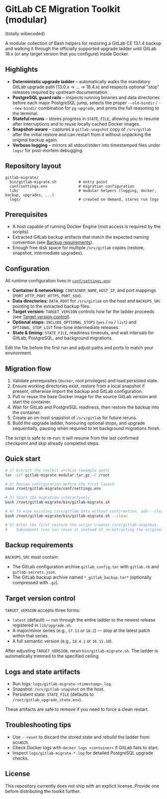# GitLab CE Migration Toolkit (modular)

(totally wibecoded)

A modular collection of Bash helpers for restoring a GitLab CE 13.1.4 backup and walking it through the officially supported upgrade ladder until GitLab 18.x (or any target version that you configure) inside Docker.

## Highlights
- **Deterministic upgrade ladder** – automatically walks the mandatory GitLab upgrade path (13.0.x → … → 18.4.x) and respects optional "stop" releases required by upstream documentation.
- **PostgreSQL guard rails** – inspects running binaries and data directories before each major PostgreSQL jump, selects the proper `--old-bindir` / `--new-bindir` combination for `pg-upgrade`, and prints the full reasoning to the terminal.
- **Stateful reruns** – stores progress in `STATE_FILE`, allowing you to resume after interruptions and to reuse locally cached Docker images.
- **Snapshot-aware** – captures a `gitlab-snapshot` copy of `/srv/gitlab` after the initial restore and can restart from it without unpacking the original backup again.
- **Verbose logging** – mirrors all stdout/stderr into timestamped files under `logs/` for post-mortem debugging.

## Repository layout
```
gitlab-migrate/
  bin/gitlab-migrate.sh          # entry point
  conf/settings.env              # migration configuration
  lib/                           # modular helpers (logging, docker, backup, upgrades, ...)
  logs/                          # created on demand, stores run logs
```

## Prerequisites
- A host capable of running Docker Engine (root access is required by the scripts).
- Extracted GitLab backup artifacts that match the expected naming convention (see [Backup requirements](#backup-requirements)).
- Enough free disk space for multiple `/srv/gitlab` copies (restore, snapshot, intermediate upgrades).

## Configuration
All runtime configuration lives in [`conf/settings.env`](conf/settings.env):
- **Container & networking:** `CONTAINER_NAME`, `HOST_IP`, and port mappings (`PORT_HTTP`, `PORT_HTTPS`, `PORT_SSH`).
- **Data directories:** `DATA_ROOT` for `/srv/gitlab` on the host and `BACKUPS_SRC` pointing to the extracted backup files.
- **Target version:** `TARGET_VERSION` controls how far the ladder proceeds (see [Target version control](#target-version-control)).
- **Optional stops:** `INCLUDE_OPTIONAL_STOPS` (`yes` / `no` / `list`) and `OPTIONAL_STOP_LIST` fine-tune intermediate releases.
- **State & timing:** `STATE_FILE`, readiness timeouts, and wait intervals for GitLab, PostgreSQL, and background migrations.

Edit the file before the first run and adjust paths and ports to match your environment.

## Migration flow
1. Validate prerequisites (`docker`, root privileges) and load persisted state.
2. Ensure working directories exist, restore from a local snapshot if present, otherwise import the backup and GitLab configuration.
3. Pull or reuse the base Docker image for the source GitLab version and start the container.
4. Wait for GitLab and PostgreSQL readiness, then restore the backup into the container.
5. Create an on-host snapshot of `/srv/gitlab` for future reruns.
6. Build the upgrade ladder, honouring optional stops, and upgrade sequentially, pausing when required to let background migrations finish.

The script is safe to re-run: it will resume from the last confirmed checkpoint and skip already completed steps.

## Quick start
```bash
# 1) Extract the toolkit archive (example path)
tar -xzf gitlab-migrate-modular.tar.gz -C /root

# 2) Review configuration before the first launch
nano /root/gitlab-migrate/conf/settings.env

# 3) Start the migration interactively
bash /root/gitlab-migrate/bin/gitlab-migrate.sh

# 4) To wipe existing /srv/gitlab data without confirmation, add --clean
bash /root/gitlab-migrate/bin/gitlab-migrate.sh --clean

# 5) After the first restore the script creates /srv/gitlab-snapshot.
#    Subsequent runs can reuse it instead of re-extracting the original backup.
```

## Backup requirements
`BACKUPS_SRC` must contain:
- The GitLab configuration archive `gitlab_config.tar` with `gitlab.rb` and `gitlab-secrets.json`.
- The GitLab backup archive named `*_gitlab_backup.tar*` (optionally compressed with `.gz`).

## Target version control
`TARGET_VERSION` accepts three forms:
- `latest` (default) — run through the entire ladder to the newest release registered in `lib/upgrade.sh`.
- A major/minor series (e.g., `17.11` or `18.2`) — stop at the latest patch within that series.
- A full semantic version (e.g., `18.4.1` or `16.11.10`).

After adjusting `TARGET_VERSION`, rerun `bin/gitlab-migrate.sh`. The ladder is automatically trimmed to the specified ceiling.

## Logs and state artifacts
- Run logs: `logs/gitlab-migrate-<timestamp>.log`.
- Snapshot: `/srv/gitlab-snapshot` on the host.
- Persistent state: `STATE_FILE` (defaults to `/root/gitlab_upgrade_state.env`).

These artifacts are safe to remove if you need to force a clean restart.

## Troubleshooting tips
- Use `--reset` to discard the stored state and rebuild the ladder from scratch.
- Check Docker logs with `docker logs <container>` if GitLab fails to start.
- Inspect `logs/gitlab-migrate-*.log` for detailed PostgreSQL upgrade checks.

## License
This repository currently does not ship with an explicit license. Provide one before distributing the toolkit further.
